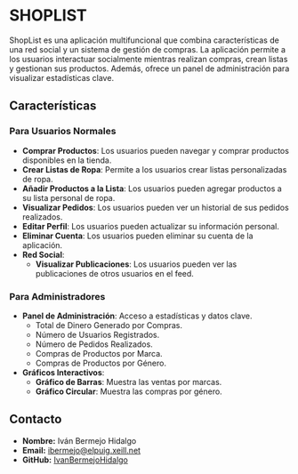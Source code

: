 # SHOPLIST

ShopList es una aplicación multifuncional que combina características de una red social y un sistema de gestión de compras. La aplicación permite a los usuarios interactuar socialmente mientras realizan compras, crean listas y gestionan sus productos. Además, ofrece un panel de administración para visualizar estadísticas clave.

## Características

### Para Usuarios Normales
- **Comprar Productos**: Los usuarios pueden navegar y comprar productos disponibles en la tienda.
- **Crear Listas de Ropa**: Permite a los usuarios crear listas personalizadas de ropa.
- **Añadir Productos a la Lista**: Los usuarios pueden agregar productos a su lista personal de ropa.
- **Visualizar Pedidos**: Los usuarios pueden ver un historial de sus pedidos realizados.
- **Editar Perfil**: Los usuarios pueden actualizar su información personal.
- **Eliminar Cuenta**: Los usuarios pueden eliminar su cuenta de la aplicación.
- **Red Social**:
  - **Visualizar Publicaciones**: Los usuarios pueden ver las publicaciones de otros usuarios en el feed.

### Para Administradores
- **Panel de Administración**: Acceso a estadísticas y datos clave.
  - Total de Dinero Generado por Compras.
  - Número de Usuarios Registrados.
  - Número de Pedidos Realizados.
  - Compras de Productos por Marca.
  - Compras de Productos por Género.
- **Gráficos Interactivos**:
  - **Gráfico de Barras**: Muestra las ventas por marcas.
  - **Gráfico Circular**: Muestra las compras por género.

## Contacto

- **Nombre:** Iván Bermejo Hidalgo
- **Email:** ibermejo@elpuig.xeill.net
- **GitHub:** [IvanBermejoHidalgo](https://github.com/IvanBermejoHidalgo)


